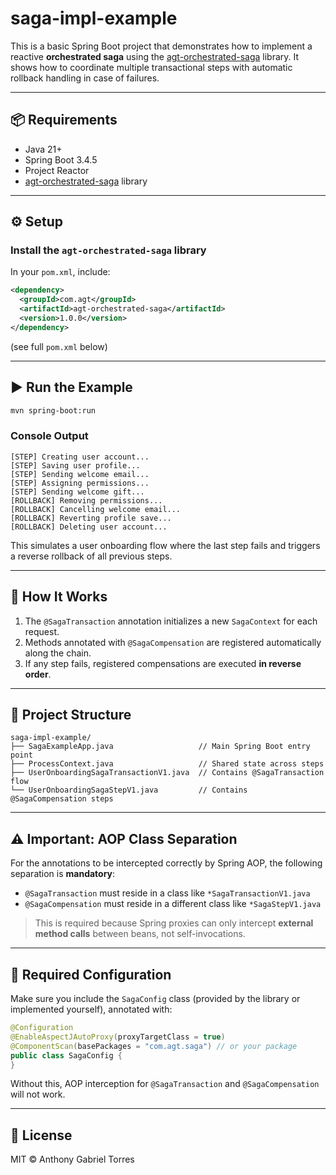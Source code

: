 # saga-impl-example

This is a basic Spring Boot project that demonstrates how to implement a reactive **orchestrated saga** using the [agt-orchestrated-saga](https://github.com/your-org/agt-orchestrated-saga) library. It shows how to coordinate multiple transactional steps with automatic rollback handling in case of failures.

---

## 📦 Requirements

- Java 21+
- Spring Boot 3.4.5
- Project Reactor
- [agt-orchestrated-saga](https://github.com/your-org/agt-orchestrated-saga) library

---

## ⚙️ Setup

### Install the `agt-orchestrated-saga` library

In your `pom.xml`, include:

```xml
<dependency>
  <groupId>com.agt</groupId>
  <artifactId>agt-orchestrated-saga</artifactId>
  <version>1.0.0</version>
</dependency>
````

(see full `pom.xml` below)

---

## ▶️ Run the Example

```bash
mvn spring-boot:run
```

### Console Output

```
[STEP] Creating user account...
[STEP] Saving user profile...
[STEP] Sending welcome email...
[STEP] Assigning permissions...
[STEP] Sending welcome gift...
[ROLLBACK] Removing permissions...
[ROLLBACK] Cancelling welcome email...
[ROLLBACK] Reverting profile save...
[ROLLBACK] Deleting user account...
```

This simulates a user onboarding flow where the last step fails and triggers a reverse rollback of all previous steps.

---

## 🧠 How It Works

1. The `@SagaTransaction` annotation initializes a new `SagaContext` for each request.
2. Methods annotated with `@SagaCompensation` are registered automatically along the chain.
3. If any step fails, registered compensations are executed **in reverse order**.

---

## 📂 Project Structure

```
saga-impl-example/
├── SagaExampleApp.java                   // Main Spring Boot entry point
├── ProcessContext.java                   // Shared state across steps
├── UserOnboardingSagaTransactionV1.java  // Contains @SagaTransaction flow
└── UserOnboardingSagaStepV1.java         // Contains @SagaCompensation steps
```

---

## ⚠️ Important: AOP Class Separation

For the annotations to be intercepted correctly by Spring AOP, the following separation is **mandatory**:

* `@SagaTransaction` must reside in a class like `*SagaTransactionV1.java`
* `@SagaCompensation` must reside in a different class like `*SagaStepV1.java`

> This is required because Spring proxies can only intercept **external method calls** between beans, not self-invocations.

---

## 🔧 Required Configuration

Make sure you include the `SagaConfig` class (provided by the library or implemented yourself), annotated with:

```java
@Configuration
@EnableAspectJAutoProxy(proxyTargetClass = true)
@ComponentScan(basePackages = "com.agt.saga") // or your package
public class SagaConfig {
}
```

Without this, AOP interception for `@SagaTransaction` and `@SagaCompensation` will not work.

---

## 📄 License

MIT © Anthony Gabriel Torres
